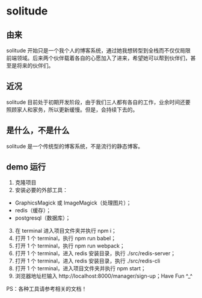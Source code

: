 # solitude

## 由来
solitude 开始只是一个我个人的博客系统，通过她我想转型到全栈而不仅仅局限前端领域。后来两个伙伴载着各自的心愿加入了进来，希望她可以帮到伙伴们，甚至是将来的伙伴们。

## 近况
solitude 目前处于初期开发阶段，由于我们三人都有各自的工作，业余时间还要照顾家人和家务，所以更新缓慢。但是，会持续下去的。

## 是什么，不是什么
solitude 是一个传统型的博客系统，不是流行的静态博客。

## demo 运行
1. 克隆项目
2. 安装必要的外部工具：
  * GraphicsMagick 或 ImageMagick（处理图片）；
  * redis（缓存）；
  * postgresql（数据库）；
3. 在 terminal 进入项目文件夹并执行 npm i；
4. 打开 1 个 terminal，执行 npm run babel；
5. 打开 1 个 terminal，执行 npm run webpack；
6. 打开 1 个 terminal，进入 redis 安装目录，执行 ./src/redis-server；
7. 打开 1 个 terminal，进入 redis 安装目录，执行 ./src/redis-cli
8. 打开 1 个 terminal，进入项目文件夹并执行 npm start；
9. 浏览器地址栏输入 http://localhost:8000/manager/sign-up；Have Fun ^_^

PS：各种工具请参考相关的文档！
